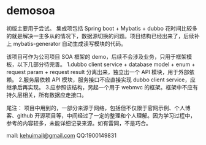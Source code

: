 # demosoa

初版主要用于尝试。
集成项包括 Spring boot + Mybatis + dubbo 
花时间比较多的就是解决一主多从的情况下，数据源切换的问题。项目结构已经出来了，后续补上 mybatis-generator 自动生成读写模块的代码。

该项目可作为公司项目 SOA 框架的 demo，后续不会涉及业务，只用于框架模板，以下几部分待完善。
1.dubbo client service + database model + enum + request param + request result 分离出来，独立出一个 API 模块，用于外部依赖。
2.服务层依赖 API 模块，服务接口不应直接实现 dubbo client service，应继承后再实现。
3.应参照该结构，另起一个用于 webmvc 的框架。框架中不应有持久层相关，所有数据应走接口。

尾注：
项目中用到的，一部分来源于网络，包括但不仅限于官网示例、个人博客、github 开源项目等，中间经过了一定的整理和个人理解。因为学习过程中，参考的内容较多，未能详细记录来源。如有雷同，不是巧合。

mail: kehuimail@gmail.com
QQ:1900149831